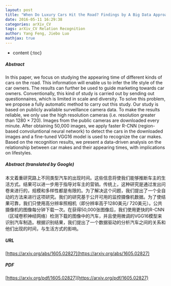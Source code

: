 ```yaml
---
layout: post
title: "When Do Luxury Cars Hit the Road? Findings by A Big Data Approach"
date: 2016-05-11 16:29:38
categories: arXiv_CV
tags: arXiv_CV Relation Recognition
author: Yang Feng, Jiebo Luo
mathjax: true
---
```


* content
{:toc}

##### Abstract
In this paper, we focus on studying the appearing time of different kinds of cars on the road. This information will enable us to infer the life style of the car owners. The results can further be used to guide marketing towards car owners. Conventionally, this kind of study is carried out by sending out questionnaires, which is limited in scale and diversity. To solve this problem, we propose a fully automatic method to carry out this study. Our study is based on publicly available surveillance camera data. To make the results reliable, we only use the high resolution cameras (i.e. resolution greater than $1280 \times 720$). Images from the public cameras are downloaded every minute. After obtaining 50,000 images, we apply faster R-CNN (region-based convoluntional neural network) to detect the cars in the downloaded images and a fine-tuned VGG16 model is used to recognize the car makes. Based on the recognition results, we present a data-driven analysis on the relationship between car makes and their appearing times, with implications on lifestyles.

##### Abstract (translated by Google)
本文着重研究路上不同类型汽车的出现时间。这些信息将使我们能够推断车主的生活方式。结果可以进一步用于指导对车主的营销。传统上，这种研究是通过发出问卷来进行的，规模和多样性都是有限的。为了解决这个问题，我们提出了一个全自动的方法来进行这项研究。我们的研究基于公开可用的监控摄像机数据。为了使结果可靠，我们只使用高分辨率照相机（即分辨率高于1280美元/ 720美元）。公共摄像机的图像每分钟下载一次。在获得50,000张图像后，我们使用更快的R-CNN（区域卷积神经网络）检测下载的图像中的汽车，并且使用微调的VGG16模型来识别汽车制造。根据识别结果，我们提出了一个数据驱动的分析汽车之间的关系和他们出现的时间，与生活方式的影响。

##### URL
[https://arxiv.org/abs/1605.02827](https://arxiv.org/abs/1605.02827)

##### PDF
[https://arxiv.org/pdf/1605.02827](https://arxiv.org/pdf/1605.02827)

